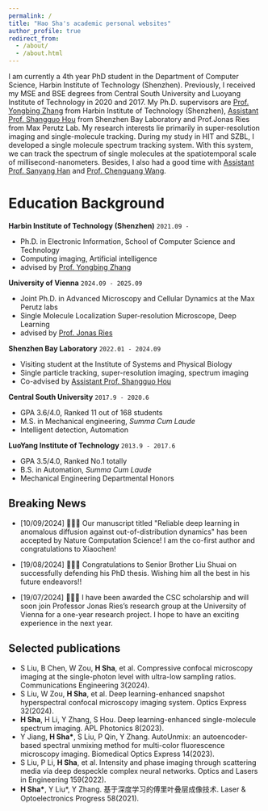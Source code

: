 ```yaml
---
permalink: /
title: "Hao Sha's academic personal websites"
author_profile: true
redirect_from: 
  - /about/
  - /about.html
---
```


I am currently a 4th year PhD student in the Department of Computer Science, Harbin Institute of Technology (Shenzhen). Previously, I received my MSE and BSE degrees from Central South University and Luoyang Institute of Technology in 2020 and 2017. My Ph.D. supervisors are <a href="https://faculty.hitsz.edu.cn/zhangyongbing">Prof. Yongbing Zhang</a> from Harbin Institute of Technology (Shenzhen), <a href="http://houlab.szbl.ac.cn/"> Assistant Prof. Shangguo Hou</a> from Shenzhen Bay Laboratory and <a herf="https://rieslab.de/">Prof.Jonas Ries</a> from Max Perutz Lab. My research interests lie primarily in super-resolution imaging and single-molecule tracking. During my study in HIT and SZBL, I developed a single molecule spectrum tracking system. With this system, we can track the spectrum of single molecules at the spatiotemporal scale of millisecond-nanometers. Besides, I also had a good time with <a href="https://www.sigs.tsinghua.edu.cn/hsy_en/main.htm">Assistant Prof. Sanyang Han</a> and <a href="https://ee.jlu.edu.cn/en/info/1028/1106.htm"> Prof. Chenguang Wang</a>.


Education Background
======

**Harbin Institute of Technology (Shenzhen)** `2021.09 - `

- Ph.D. in Electronic Information, School of Computer Science and Technology
- Computing imaging, Artificial intelligence
- advised by [Prof. Yongbing Zhang](https://scholar.google.com/citations?user=0KlvTEYAAAAJ&hl=en)

**University of Vienna** `2024.09 - 2025.09`

- Joint Ph.D. in Advanced Microscopy and Cellular Dynamics at the Max Perutz labs
- Single Molecule Localization Super-resolution Microscope, Deep Learning
- advised by [Prof. Jonas Ries](https://rieslab.de/)

**Shenzhen Bay Laboratory** `2022.01 - 2024.09`

- Visiting student at the Institute of Systems and Physical Biology
- Single particle tracking, super-resolution imaging, spectrum imaging
- Co-advised by [Assistant Prof. Shangguo Hou](https://www.szbl.ac.cn/en/scientificresearch/researchteam/2044.html) 


**Central South University** `2017.9 - 2020.6`

- GPA 3.6/4.0, Ranked 11 out of 168 students
- M.S. in Mechanical engineering, _Summa Cum Laude_
- Intelligent detection, Automation

**LuoYang Institute of Technology** `2013.9 - 2017.6`

- GPA 3.5/4.0, Ranked No.1 totally
- B.S. in Automation, _Summa Cum Laude_
- Mechanical Engineering Departmental Honors

Breaking News
------
- [10/09/2024] 🎉🎉🎉 Our manuscript titled "Reliable deep learning in anomalous diffusion against out-of-distribution dynamics" has been accepted by Nature Computation Science! I am the co-first author and congratulations to Xiaochen!

- [19/08/2024] 🎉🎉🎉 Congratulations to Senior Brother Liu Shuai on successfully defending his PhD thesis. Wishing him all the best in his future endeavors!!

- [19/07/2024] 🎉🎉🎉 I have been awarded the CSC scholarship and will soon join Professor Jonas Ries’s research group at the University of Vienna for a one-year research project. I hope to have an exciting experience in the next year.


Selected publications
------

-	S Liu, B Chen, W Zou, **H Sha**, et al. Compressive confocal microscopy imaging at the single-photon level with ultra-low sampling ratios. Communications Engineering 3(2024).
-	S Liu, W Zou, **H Sha**, et al. Deep learning-enhanced snapshot hyperspectral confocal microscopy imaging system. Optics Express 32(2024).
-	**H Sha**, H Li, Y Zhang, S Hou. Deep learning-enhanced single-molecule spectrum imaging. APL Photonics 8(2023).
-	Y Jiang, **H Sha\***, S Liu, P Qin, Y Zhang. AutoUnmix: an autoencoder-based spectral unmixing method for multi-color fluorescence microscopy imaging. Biomedical Optics Express 14(2023).
- S Liu, P Li, **H Sha**, et al. Intensity and phase imaging through scattering media via deep despeckle complex neural networks. Optics and Lasers in Engineering 159(2022).
-	**H Sha\***, Y Liu\*, Y Zhang. 基于深度学习的傅里叶叠层成像技术. Laser & Optoelectronics Progress 58(2021).



